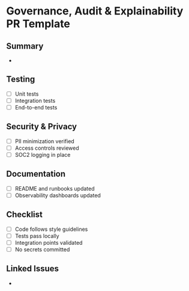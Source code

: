 # Governance, Audit & Explainability PR Template

## Summary
- 

## Testing
- [ ] Unit tests
- [ ] Integration tests
- [ ] End-to-end tests

## Security & Privacy
- [ ] PII minimization verified
- [ ] Access controls reviewed
- [ ] SOC2 logging in place

## Documentation
- [ ] README and runbooks updated
- [ ] Observability dashboards updated

## Checklist
- [ ] Code follows style guidelines
- [ ] Tests pass locally
- [ ] Integration points validated
- [ ] No secrets committed

## Linked Issues
- 
